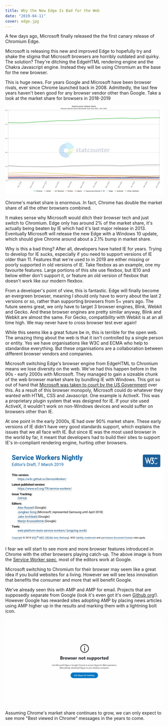 ```yaml
---
title: Why the New Edge Is Bad for the Web
date: "2019-04-11"
cover: edge.jpg
---
```


A few days ago, Microsoft finally released the the first canary release of Chromium Edge.

Microsoft is releasing this new and improved Edge to hopefully try and shake the stigma that Microsoft browsers are horribly outdated and quirky. The solution? They're ditching the EdgeHTML rendering engine and the Chakra Javascript engine. Instead they will be using Chromium as the base for the new browser.

This is huge news. For years Google and Microsoft have been browser rivals, ever since Chrome launched back in 2008. Admittedly, the last few years haven't been good for any browser vendor other than Google. Take a look at the market share for browsers in 2018-2019

![Browser market share. Chrome 62%, Safari 15%, Firefox 4%, IE 2.5%, Edge 2.1%](browser-market-share.jpg)

Chrome's market share is enormous. In fact, Chrome has double the market share of all the other browsers combined.

It makes sense why Microsoft would ditch their browser tech and just switch to Chromium. Edge only has around 2% of the market share, it's actually being beaten by IE which had it's last major release in 2013. Eventually Microsoft will release the new Edge with a Windows 10 update, which should give Chrome around about a 2.1% bump in market share.

Why is this a bad thing? After all, developers have hated IE for years. Trying to develop for IE sucks, especially if you need to support versions of IE older than 11. Features that we're used to in 2019 are either missing or poorly supported in old versions of IE. Take flexbox as an example, one my favourite features. Large portions of this site use flexbox, but IE10 and below either don't support it, or feature an old version of flexbox that doesn't work like our modern flexbox.

From a developer's point of view, this is fantastic. Edge will finally become an evergreen browser, meaning I should only have to worry about the last 2 versions or so, rather than supporting browsers from 5+ years ago. The future seems great, we only have to target 3 browser engines, Blink, Webkit and Gecko. And these browser engines are pretty similar anyway, Blink and Webkit are almost the same. For Gecko, compatibility with Webkit is at an all time high. We may never have to cross browser test ever again!

While this seems like a great future be in, this is terrible for the open web. The amazing thing about the web is that it isn't controlled by a single person or entity. Yes we have organisations like W3C and ECMA who help to standardise everything. But these organisations are a collaboration between different browser vendors and companies.

Microsoft switching Edge's browser engine from EdgeHTML to Chromium means we lose diversity on the web. We've had this happen before in the 90s - early 2000s with Microsoft. They managed to gain a sizeable chunk of the web browser market share by bundling IE with Windows. This got so out of hand that [Microsoft was taken to court by the US Government](https://en.wikipedia.org/wiki/United_States_v._Microsoft_Corp.) over this. As a result of this browser monopoly, Microsoft could do whatever they wanted with HTML, CSS and Javascript. One example is ActiveX. This was a proprietary plugin system that was designed for IE. If your site used ActiveX, it wouldn't work on non-Windows devices and would suffer on browsers other than IE.

At one point in the early 2000s, IE had over 90% market share. These early versions of IE didn't have very good standards support, which explains the issues that we all face with IE. But since IE was the most used browser in the world by far, it meant that developers had to build their sites to support IE's in-compliant rendering engine, hurting other browsers.

![A screenshot of the service worker specification. All but 1 of the editors work at Google](service-worker-spec.png)

I fear we will start to see more and more browser features introduced in Chrome with the other browsers playing catch-up. The above image is from the [Service Worker spec](https://w3c.github.io/ServiceWorker/), most of the editors work at Google.

Microsoft switching to Chromium for their browser may seem like a great idea if you build websites for a living. However we will see less innovation that benefits the consumer and more that will benefit Google.

We've already seen this with AMP and AMP for email. Projects that are supposedly separate from Google (look it's even got it's own [Github org](https://github.com/ampproject)!). However Google has rewarded sites adopting AMP by placing news articles using AMP higher up in the results and marking them with a lightning bolt icon.

![Skype for web showing an error message saying "Browser not supported"](skype.jpg)

Assuming Chrome's market share continues to grow, we can only expect to see more "Best viewed in Chrome" messages in the years to come.